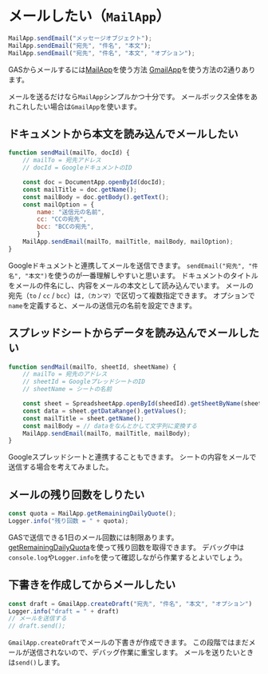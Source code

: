 # メールしたい（``MailApp``）

```js
MailApp.sendEmail("メッセージオブジェクト");
MailApp.sendEmail("宛先", "件名", "本文");
MailApp.sendEmail("宛先", "件名", "本文", "オプション");
```

GASからメールするには[MailApp](https://developers.google.com/apps-script/reference/mail/mail-app)を使う方法
[GmailApp](https://developers.google.com/apps-script/reference/gmail/gmail-app)を使う方法の2通りあります。

メールを送るだけなら``MailApp``シンプルかつ十分です。
メールボックス全体をあれこれしたい場合は``GmailApp``を使います。

## ドキュメントから本文を読み込んでメールしたい

```js
function sendMail(mailTo, docId) {
    // mailTo = 宛先アドレス
    // docId = GoogleドキュメントのID

    const doc = DocumentApp.openById(docId);
    const mailTitle = doc.getName();
    const mailBody = doc.getBody().getText();
    const mailOption = {
        name: "送信元の名前",
        cc: "CCの宛先",
        bcc: "BCCの宛先",
        }
    MailApp.sendEmail(mailTo, mailTitle, mailBody, mailOption);
}
```

Googleドキュメントと連携してメールを送信できます。
``sendEmail("宛先", "件名", "本文")``を使うのが一番理解しやすいと思います。
ドキュメントのタイトルをメールの件名にし、内容をメールの本文として読み込んでいます。
メールの宛先（``to`` / ``cc`` / ``bcc``）は``,（カンマ）``で区切って複数指定できます。
オプションで``name``を定義すると、メールの送信元の名前を設定できます。

## スプレッドシートからデータを読み込んでメールしたい

```js
function sendMail(mailTo, sheetId, sheetName) {
    // mailTo = 宛先のアドレス
    // sheetId = GoogleプレッドシートのID
    // sheetName = シートの名前

    const sheet = SpreadsheetApp.openById(sheedId).getSheetByName(sheetName);
    const data = sheet.getDataRange().getValues();
    const mailTitle = sheet.getName();
    const mailBody = // dataをなんとかして文字列に変換する
    MailApp.sendEmail(mailTo, mailTitle, mailBody);
}
```

Googleスプレッドシートと連携することもできます。
シートの内容をメールで送信する場合を考えてみました。

## メールの残り回数をしりたい

```js
const quota = MailApp.getRemainingDailyQuote();
Logger.info("残り回数 = " + quota);
```

GASで送信できる1日のメール回数には制限あります。
[getRemainingDailyQuota](https://developers.google.com/apps-script/reference/mail/mail-app?hl=ja#getremainingdailyquota)を使って残り回数を取得できます。
デバッグ中は``console.log``や``Logger.info``を使って確認しながら作業するとよいでしょう。

## 下書きを作成してからメールしたい

```js
const draft = GmailApp.createDraft("宛先", "件名", "本文", "オプション")
Logger.info("draft = " + draft)
// メールを送信する
// draft.send();
```

``GmailApp.createDraft``でメールの下書きが作成できます。
この段階ではまだメールが送信されないので、デバッグ作業に重宝します。
メールを送りたいときは``send()``します。
